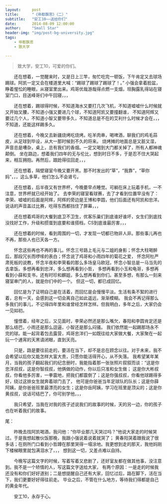 ```yaml
---
layout:     post
title:      "《帝都飘思》（二）"
subtitle:   "安工10——送给你们"
date:       2014-08-09 12:00:00
author:     "Small Star"
header-img: "img/post-bg-university.jpg"
tags:
    - 帝都飘思
    - 致大学

---
```


>致大学，安工10，可爱的你们。

　　还在想着，一觉醒来时，又是日上三竿，匆忙吃完一顿饭，下午肯定又去球场踢球。阿凯一定又会在楼道里大喊：“踢球了踢球了踢球了！。”
小强会拿着脸盆，睁着惺忪的睡眼，从寝室里出来。鸡哥优哉游哉得点燃一支烟，坦胸露乳得站在寝室门口，目送峰哥们中午回寝，，，

　　还在想着，踢球得时候，不知道海水又要打几次飞机，不知道嘘嘘什么时候就又开始叉腰，不知道小强又要进几个球，不知道阿凯又要撞翻谁，
不知道阿辉又要过几个人，不知道小智又要带多久，不知道总是不在的艾利什么时候才会在，，，不知道，还能这样踢多久。

　　还在想着，今晚又去新疆烧烤吃烧烤。吃羊肉串，喝啤酒，聊我们的鸡毛蒜皮，从足球到毕设，从大一那时候到不久的将来。
烧烤摊的地面总是又脏又湿，声音总是嘈杂，桌上，总有我们的香烟。一定又喝到大门都关掉了，所有人都神魂颠倒。
坐在路边，想着我们四年的无与伦比，想到时日不多，于是忍不住大哭起来，相互拥抱。再然后，踉跄得往回走，，，

　　还在想着，隔壁寝室今晚又要开黑。那不时发出的“草”，“我靠”，“草你妈”，，，这么多草，他们怎么不会肾亏。

　　还在想着，后半夜又有世界杯，今晚要早点睡觉。可躺在床上玩着手机，一不注意，世界杯就已经开始了。
去李荣的寝室看球赛，去了才看到位置早没有了：李荣、嘘嘘的后面是阿辉，阿辉的旁边是王博和李圆，他们后面还有阿凯和忠洋。
说话的声音盖过比赛，吃得东西都挡住了屏幕，，，

　　还在想着鸡哥的大餐到底卫不卫生，优客乐巢们到底谁好谁坏，女生们到底找没找好工作，升级和掼蛋到底要和谁搭档，CS到底谁最厉害，，，

　　还在想着的时候，看到周围的一切，才发现一切都已物非人非。那些事儿再也不再，那些人也已天各一方。

　　怀念这些再也不再的事儿。怀念三号路上毛元与二姐的身影；怀念大柱喝醉后，那段冗长而啰嗦的表白；怀念说了鸡哥和小雨四年的菊花之爱，
怀念阿杜严肃死板的说教，怀念半夜和李荣看的那么多场皇马欧冠，怀念小智总是一马当先的去拿饭。多想再看到忠洋，多么想再看到小哲，
多想再看到小玉和龟哥，多想再看到小薛和支书，还有时珍和麒姐，多么想再看到你们。甚至多想，有那么一刻来寝室串门的人，就是你们中的一个。
但这一切，都已成回忆。

　　回忆是为了证明自己是在活着，而回忆是会慢慢平淡。生活有条不絮的进行着，总有一天，会感到这一切会离自己如此遥远，渐渐模糊。
我会不再记得那么多我们的事儿，不记得四年里和谁曾经怎样怎样。但我明白，多年之后，大家仍会一见如初。

　　憧憬着，经年之后，又见面时，李荣必然还是那么嘴欠，春阳和李圆肯定还是那么结巴，小雨还是那么逗逼，小智还是那么闷骚。
我们依然能一起踢那场永不完的球。能一起背着包去露营，鸡哥忠洋们一如既往给大家做大餐，大家聚在一起玩一个通宵的天黑请闭眼，直到天亮。

　　只是，路是要往前走的，要活在当下，却不是总在顾念以往。对于未来，我不会希望以后你又能怎样大富大贵，只愿你能活得开心，从不失落。
我希望某年某月，当我的孩子翻起我们的纪念册时，我能指着那一张张照片叙叙而谈：“这是你忠洋叔叔，这是你智叔叔，他俩做的动作，你以后只准和女生做；
这是你大彬叔叔，你看他多厉害，一拳震地，把我们都震倒了；这是你强叔叔，你看他球踢得多好，绕过这排女生就奔着球门去了，
他可是你爸爸当年足球队的队长；这是你薛阿姨，是你爸爸班里最漂亮的女生；这是你岳阿姨，学习在班里是顶尖的；这是你黄叔叔，说话可结巴了，你可别学他，，，

　　我只希望，当我在对我的孩子述说我们的故事的时候，天的另一边，你的孩子也在听着我们的故事。
 
尾：

　　昨晚去找阿凯喝酒，我问他：“你毕业那几天哭过吗？”他说大家走的时候哭过。于是我想起散伙饭那晚，我跟小强说着说着就哭了；
黄春阳哭着跟我说了很多话；在厕所门口看到小哲蹲在那里哭得一塌涂地。我更想到走的那天，我他妈刚下楼梯眼里就包满泪水了，，，
想到这一切，又差点难以自持。

　　今晚写这篇文字的时候，写着写着又悲剧了，还好室友都在做其他事，没注意到。我不是一个矫情的人，写这篇文字送给大家，
有两个原因：一是走的时候我还没有和你们好好道别；二是想提醒自己还有大家，回忆过后，路在脚下，活在当下，我们更要好好得往前走。
毕业之后，不管在什么地方，等待我们得都是自己的黄金年代。

　　安工10，永存于心。